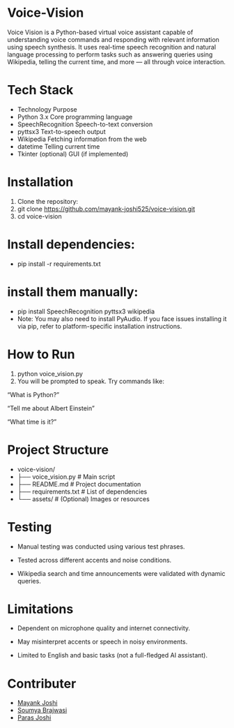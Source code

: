 # Voice-Vision
Voice Vision is a Python-based virtual voice assistant capable of understanding voice commands and responding with relevant information using speech synthesis. It uses real-time speech recognition and natural language processing to perform tasks such as answering queries using Wikipedia, telling the current time, and more — all through voice interaction.

# Tech Stack
- Technology	Purpose
- Python 3.x	Core programming language
- SpeechRecognition	Speech-to-text conversion
- pyttsx3	Text-to-speech output
- Wikipedia	Fetching information from the web
- datetime	Telling current time
- Tkinter (optional)	GUI (if implemented)

# Installation
1. Clone the repository:
2. git clone https://github.com/mayank-joshi525/voice-vision.git
3. cd voice-vision

# Install dependencies:
- pip install -r requirements.txt

# install them manually:
- pip install SpeechRecognition pyttsx3 wikipedia
- Note: You may also need to install PyAudio. If you face issues installing it via pip, refer to platform-specific installation instructions.

# How to Run
1. python voice_vision.py
2. You will be prompted to speak. Try commands like:

“What is Python?”

“Tell me about Albert Einstein”

“What time is it?”

# Project Structure
- voice-vision/
- ├── voice_vision.py       # Main script
- ├── README.md             # Project documentation
- ├── requirements.txt      # List of dependencies
- └── assets/               # (Optional) Images or resources


# Testing
- Manual testing was conducted using various test phrases.

- Tested across different accents and noise conditions.

- Wikipedia search and time announcements were validated with dynamic queries.

# Limitations
- Dependent on microphone quality and internet connectivity.

- May misinterpret accents or speech in noisy environments.

- Limited to English and basic tasks (not a full-fledged AI assistant).

# Contributer
- [Mayank Joshi](https://github.com/mayank-Joshi525/) 
- [Soumya Brajwasi](https://github.com/Somya2427)
- [Paras Joshi](http://github.com/paarasjoshi/)
